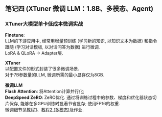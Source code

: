 ## 笔记四 (XTuner 微调 LLM：1.8B、多模态、Agent)

### XTuner大模型单卡低成本微调实战

**Finetune**:\
LLM的下游应用中, 经常用增量预训练 (学习新的知识, 以知识文本为数据) 和指令跟随 (学习对话模板, 以对话问答为数据) 进行微调.\
LoRA & QLoRA -> Adapter层.

**XTuner**\
以配置文件的形式封装了很多微调场景.\
对于7B参数量的LLM, 微调所需的最小显存仅为8GB.

**微调LLM**\
**Flash Attention**: 将Attention计算并行化;\
**DeepSpeed ZeRO**: ZeRO优化. 通过将训练过程中的参数、梯度和优化器状态切片保存, 能够在多GPU训练时显著节省显存; 使用FP16的权重.\
微调细节见[教程1](https://github.com/InternLM/Tutorial/blob/camp2/xtuner/personal_assistant_document.md)、[教程2 (多模态)](https://github.com/InternLM/Tutorial/blob/camp2/xtuner/llava/xtuner_llava.md)及作业.